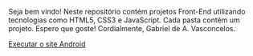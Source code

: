 Seja bem vindo! Neste repositório contém projetos Front-End
utilizando tecnologias como HTML5, CSS3 e JavaScript. Cada pasta contém um projeto. 
Espero que goste! 
Cordialmente,
Gabriel de A. Vasconcelos.

<a href="https://gabealbuquerque.github.io/html-css/android-guanabara/android.html">Executar o site Android</a>